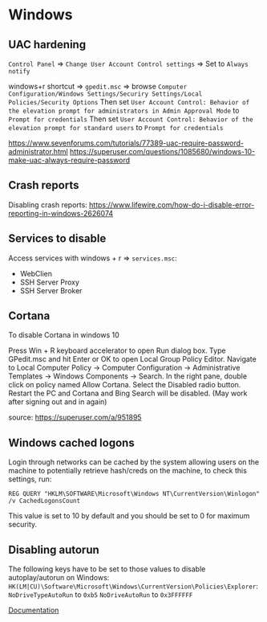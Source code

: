 # Windows

## UAC hardening

`Control Panel` => `Change User Account Control settings` => Set to `Always notify`

windows+r shortcut => `gpedit.msc` => browse `Computer Configuration/Windows Settings/Securiry Settings/Local Policies/Security Options`
Then set `User Account Control: Behavior of the elevation prompt for administrators in Admin Approval Mode` to `Prompt for credentials`
Then set `User Account Control: Behavior of the elevation prompt for standard users` to `Prompt for credentials`

https://www.sevenforums.com/tutorials/77389-uac-require-password-administrator.html
https://superuser.com/questions/1085680/windows-10-make-uac-always-require-password

## Crash reports

Disabling crash reports: https://www.lifewire.com/how-do-i-disable-error-reporting-in-windows-2626074

## Services to disable

Access services with windows + r => `services.msc`:
* WebClien
* SSH Server Proxy
* SSH Server Broker

## Cortana

To disable Cortana in windows 10

Press Win + R keyboard accelerator to open Run dialog box.
Type GPedit.msc and hit Enter or OK to open Local Group Policy Editor. Navigate to Local Computer Policy -> Computer Configuration -> Administrative Templates -> Windows Components -> Search.
In the right pane, double click on policy named Allow Cortana.
Select the Disabled radio button.
Restart the PC and Cortana and Bing Search will be disabled. (May work after signing out and in again)

source: https://superuser.com/a/951895

## Windows cached logons

Login through networks can be cached by the system allowing users on the machine to potentially retrieve hash/creds on the machine, to check this settings, run:
```
REG QUERY "HKLM\SOFTWARE\Microsoft\Windows NT\CurrentVersion\Winlogon" /v CachedLogonsCount
```

This value is set to 10 by default and you should be set to 0 for maximum security.

## Disabling autorun

The following keys have to be set to those values to disable autoplay/autorun on Windows:
`HK(LM|CU)\Software\Microsoft\Windows\CurrentVersion\Policies\Explorer`:
`NoDriveTypeAutoRun` to `0xb5`
`NoDriveAutoRun` to `0x3FFFFFF`

[Documentation](https://technet.microsoft.com/en-us/library/cc938275.aspx)
